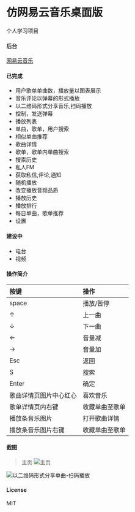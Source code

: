 # 仿网易云音乐桌面版
个人学习项目


#### 后台
[网易云音乐](https://github.com/Binaryify/NeteaseCloudMusicApi)

#### 已完成

* 用户歌单单曲数，播放量以图表展示
* 音乐评论以弹幕的形式播放
* 以二维码形式分享音乐,扫码播放
* 控制，发送弹幕
* 播放列表
* 单曲，歌单，用户搜索
* 相似单曲推荐
* 歌曲详情
* 歌单，歌单内单曲搜索
* 搜索历史
* 私人FM
* 获取私信,评论,通知
* 随机播放
* 改变播放音频品质
* 播放历史
* 播放排行
* 每日单曲，歌单推荐
* 设置  

#### 建设中
* 电台
* 视频


#### 操作简介
| 按键 | 操作 |
|:--|:--|
|space|播放/暂停|
|↑|上一曲|
|↓|下一曲|
|←|音量减|
|→|音量加|
|Esc|返回|
|S|搜索|
|Enter|确定|
|歌曲详情页图片中心红心|喜欢音乐|
|歌单详情页内右键|收藏单曲至歌单|
|播放条音乐图片|打开歌曲详情|
|播放条音乐图片右键|收藏单曲至歌单|


#### 截图
> 主页
![主页](https://github.com/zpfnb/desktop-music/raw/master/readme-img/主页.jpg)

![以二维码形式分享单曲-扫码播放](https://github.com/zpfnb/desktop-music/raw/master/readme-img/以二维码形式分享单曲-扫码播放.jpg)

#### License
MIT